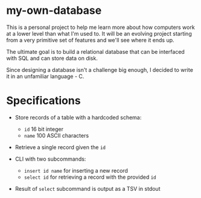 # my-own-database

This is a personal project to help me learn more about how computers work
at a lower level than what I'm used to. It will be an evolving project
starting from a very primitive set of features and we'll see where it ends up.

The ultimate goal is to build a relational database that can be interfaced
with SQL and can store data on disk.

Since designing a database isn't a challenge big enough, I decided to write it
in an unfamiliar language - C.

# Specifications

- Store records of a table with a hardcoded schema:

    - `id` 16 bit integer
    - `name` 100 ASCII characters

- Retrieve a single record given the `id`
- CLI with two subcommands:
    - `insert id name` for inserting a new record
    - `select id` for retrieving a record with the provided `id`
- Result of `select` subcommand is output as a TSV in stdout
